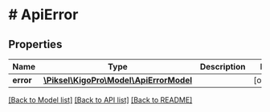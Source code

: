 # # ApiError

## Properties

Name | Type | Description | Notes
------------ | ------------- | ------------- | -------------
**error** | [**\Piksel\KigoPro\Model\ApiErrorModel**](ApiErrorModel.md) |  | [optional] 

[[Back to Model list]](../../README.md#documentation-for-models) [[Back to API list]](../../README.md#documentation-for-api-endpoints) [[Back to README]](../../README.md)


